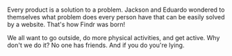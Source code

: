 <h1 style="color: red;" ></h1>
Every product is a solution to a problem. Jackson and Eduardo wondered to themselves what problem does every person have that can be easily solved by a website. That's how Findr was born!

We all want to go outside, do more physical activities, and get active. Why don't we do it? No one has friends. And if you do you're lying.
